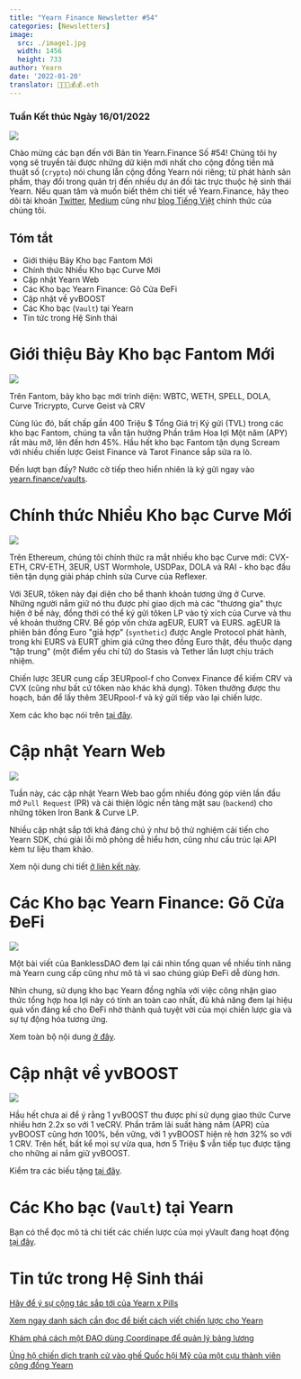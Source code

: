 ```yaml
---
title: "Yearn Finance Newsletter #54"
categories: [Newsletters]
image:
  src: ./image1.jpg
  width: 1456
  height: 733
author: Yearn
date: '2022-01-20'
translator: 🤖💵💵💰💰.eth
---
```


### Tuần Kết thúc Ngày 16/01/2022

![](./image1.jpg?w=1100&h=554)

Chào mừng các bạn đến với Bản tin Yearn.Finance Số #54! Chúng tôi hy vọng sẽ truyền tải được những dữ kiện mới nhất cho cộng đồng tiền mã thuật số (`crypto`) nói chung lẫn cộng đồng Yearn nói riêng; từ phát hành sản phẩm, thay đổi trong quản trị đến nhiều dự án đối tác trực thuộc hệ sinh thái Yearn. Nếu quan tâm và muốn biết thêm chi tiết về Yearn.Finance, hãy theo dõi tài khoản [Twitter](https://twitter.com/iearnfinance), [Medium](https://medium.com/iearn) cũng như [blog Tiếng Việt](https://vietnamese.blog.yearn.finance/) chính thức của chúng tôi.

## Tóm tắt

- Giới thiệu Bảy Kho bạc Fantom Mới
- Chính thức Nhiều Kho bạc Curve Mới
- Cập nhật Yearn Web
- Các Kho bạc Yearn&nbsp;Finance: Gõ Cửa ĐeFi
- Cập nhật về yvBOOST
- Các Kho bạc (`Vault`) tại Yearn
- Tin tức trong Hệ Sinh thái

# Giới thiệu Bảy Kho bạc Fantom Mới

![](./image2.jpg?w=1100&h=554)

Trên Fantom, bảy kho bạc mới trình diện: WBTC, WETH, SPELL, DOLA, Curve Tricrypto, Curve Geist và CRV

Cùng lúc đó, bất chấp gần 400&nbsp;Triệu&nbsp;$ Tổng Giá trị Ký gửi (TVL) trong các kho bạc Fantom, chúng ta vẫn tận hưởng Phần trăm Hoa lợi Một năm (APY) rất màu mỡ, lên đến hơn 45%. Hầu hết kho bạc Fantom tận dụng Scream với nhiều chiến lược Geist&nbsp;Finance và Tarot&nbsp;Finance sắp sửa ra lò.

Đến lượt bạn đấy? Nước cờ tiếp theo hiển nhiên là ký gửi ngay vào [yearn.finance/vaults](https://yearn.finance/vaults).

# Chính thức Nhiều Kho bạc Curve Mới

![](./image3.jpg?w=644&h=464)

Trên Ethereum, chúng tôi chính thức ra mắt nhiều kho bạc Curve mới: CVX-ETH, CRV-ETH, 3EUR, UST&nbsp;Wormhole, USDPax, DOLA và RAI - kho bạc đầu tiên tận dụng giải pháp chỉnh sửa Curve của Reflexer.

Với 3EUR, tôken này đại diện cho bể thanh khoản tương ứng ở Curve. Những người nắm giữ nó thu được phí giao dịch mà các "thương gia" thực hiện ở bể này, đồng thời có thể ký gửi tôken LP vào tỷ xích của Curve và thu về khoản thưởng CRV. Bể góp vốn chứa agEUR, EURT và EURS. agEUR là phiên bản đồng Euro "giả hợp" (`synthetic`) được Angle&nbsp;Protocol phát hành, trong khi EURS và EURT ghìm giá cứng theo đồng Euro thật, đều thuộc dạng "tập trung" (một điểm yếu chí tử) do Stasis và Tether lần lượt chịu trách nhiệm.

Chiến lược 3EUR cung cấp 3EURpool-f cho Convex&nbsp;Finance để kiếm CRV và CVX (cũng như bất cứ tôken nào khác khả dụng). Tôken thưởng được thu hoạch, bán để lấy thêm 3EURpool-f và ký gửi tiếp vào lại chiến lược.

Xem các kho bạc nói trên [tại đây](https://yearn.finance/#/vaults).

# Cập nhật Yearn Web

![](./image4.jpg?w=900&h=734)

Tuần này, các cập nhật Yearn Web bao gồm nhiều đóng góp viên lần đầu mở `Pull Request` (PR) và cải thiện lôgic nền tảng mặt sau (`backend`) cho những tôken Iron&nbsp;Bank & Curve&nbsp;LP.

Nhiều cập nhật sắp tới khá đáng chú ý như bộ thử nghiệm cải tiến cho Yearn SDK, chú giải lỗi mô phỏng dễ hiểu hơn, cũng như cấu trúc lại API kèm tư liệu tham khảo.

Xem nội dung chi tiết [ở liên kết này](https://yearnweb.substack.com/p/yearn-web-engineering-update).

# Các Kho bạc Yearn&nbsp;Finance: Gõ Cửa ĐeFi

![](./image5.jpg?w=957&h=538)

Một bài viết của BanklessDAO đem lại cái nhìn tổng quan về nhiều tính năng mà Yearn cung cấp cũng như mô tả vì sao chúng giúp ĐeFi dễ dùng hơn.

Nhìn chung, sử dụng kho bạc Yearn đồng nghĩa với việc công nhận giao thức tổng hợp hoa lợi này có tính an toàn cao nhất, đủ khả năng đem lại hiệu quả vốn đáng kể cho ĐeFi nhờ thành quả tuyệt vời của mọi chiến lược gia và sự tự động hóa tương ứng.

Xem toàn bộ nội dung [ở đây](https://medium.com/bankless-dao/yearn-finance-vaults-knockin-on-defi-s-door-f5e9f56f669a).

# Cập nhật về yvBOOST

![](./image6.jpg?w=1100&h=569)


Hầu hết chưa ai để ý rằng 1 yvBOOST thu được phí sử dụng giao thức Curve nhiều hơn 2.2x so với 1 veCRV. Phần trăm lãi suất hàng năm (APR) của yvBOOST cũng hơn 100%, bền vững, với 1 yvBOOST hiện rẻ hơn 32% so với 1 CRV. Trên hết, bất kể mọi sự vừa qua, hơn 5&nbsp;Triệu&nbsp;$ vẫn tiếp tục được tặng cho những ai nắm giữ yvBOOST.

Kiểm tra các biếu tặng [tại đây](https://etherscan.io/address/0xdf270b48829e0f05211f3a33e5dc0a84f7247fbe).

# Các Kho bạc (`Vault`) tại Yearn

Bạn có thể đọc mô tả chi tiết các chiến lược của mọi yVault đang hoạt động [tại đây](https://medium.com/yearn-state-of-the-vaults/the-vaults-at-yearn-9237905ffed3).

# Tin tức trong Hệ Sinh thái

[Hãy để ý sự cộng tác sắp tới của Yearn x Pills](https://twitter.com/bantg/status/1482764820265029633)

[Xem ngay danh sách cần đọc để biết cách viết chiến lược cho Yearn](https://twitter.com/sjkelleyjr/status/1481664381054177281)

[Khám phá cách một ĐAO dùng Coordinape để quản lý bảng lương](https://twitter.com/jkey_eth/status/1479642151730356226)

[Ủng hộ chiến dịch tranh cử vào ghế Quốc hội Mỹ của một cựu thành viên cộng đồng Yearn](https://twitter.com/mattdwest/status/1481083902580166656)
